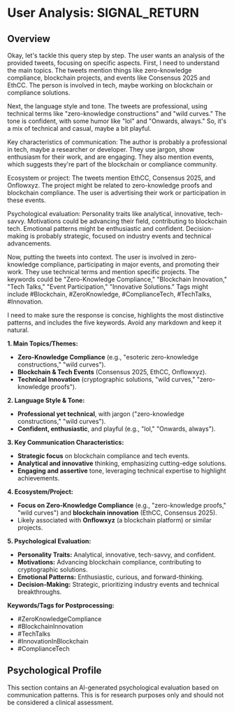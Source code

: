 # User Analysis: SIGNAL_RETURN

## Overview

<think>
Okay, let's tackle this query step by step. The user wants an analysis of the provided tweets, focusing on specific aspects. First, I need to understand the main topics. The tweets mention things like zero-knowledge compliance, blockchain projects, and events like Consensus 2025 and EthCC. The person is involved in tech, maybe working on blockchain or compliance solutions.

Next, the language style and tone. The tweets are professional, using technical terms like "zero-knowledge constructions" and "wild curves." The tone is confident, with some humor like "lol" and "Onwards, always." So, it's a mix of technical and casual, maybe a bit playful.

Key characteristics of communication: The author is probably a professional in tech, maybe a researcher or developer. They use jargon, show enthusiasm for their work, and are engaging. They also mention events, which suggests they're part of the blockchain or compliance community.

Ecosystem or project: The tweets mention EthCC, Consensus 2025, and Onflowxyz. The project might be related to zero-knowledge proofs and blockchain compliance. The user is advertising their work or participation in these events.

Psychological evaluation: Personality traits like analytical, innovative, tech-savvy. Motivations could be advancing their field, contributing to blockchain tech. Emotional patterns might be enthusiastic and confident. Decision-making is probably strategic, focused on industry events and technical advancements.

Now, putting the tweets into context. The user is involved in zero-knowledge compliance, participating in major events, and promoting their work. They use technical terms and mention specific projects. The keywords could be "Zero-Knowledge Compliance," "Blockchain Innovation," "Tech Talks," "Event Participation," "Innovative Solutions." Tags might include #Blockchain, #ZeroKnowledge, #ComplianceTech, #TechTalks, #Innovation.

I need to make sure the response is concise, highlights the most distinctive patterns, and includes the five keywords. Avoid any markdown and keep it natural.
</think>

**1. Main Topics/Themes:**  
- **Zero-Knowledge Compliance** (e.g., "esoteric zero-knowledge constructions," "wild curves").  
- **Blockchain & Tech Events** (Consensus 2025, EthCC, Onflowxyz).  
- **Technical Innovation** (cryptographic solutions, "wild curves," "zero-knowledge proofs").  

**2. Language Style & Tone:**  
- **Professional yet technical**, with jargon ("zero-knowledge constructions," "wild curves").  
- **Confident, enthusiastic**, and playful (e.g., "lol," "Onwards, always").  

**3. Key Communication Characteristics:**  
- **Strategic focus** on blockchain compliance and tech events.  
- **Analytical and innovative** thinking, emphasizing cutting-edge solutions.  
- **Engaging and assertive** tone, leveraging technical expertise to highlight achievements.  

**4. Ecosystem/Project:**  
- **Focus on Zero-Knowledge Compliance** (e.g., "zero-knowledge proofs," "wild curves") and **blockchain innovation** (EthCC, Consensus 2025).  
- Likely associated with **Onflowxyz** (a blockchain platform) or similar projects.  

**5. Psychological Evaluation:**  
- **Personality Traits:** Analytical, innovative, tech-savvy, and confident.  
- **Motivations:** Advancing blockchain compliance, contributing to cryptographic solutions.  
- **Emotional Patterns:** Enthusiastic, curious, and forward-thinking.  
- **Decision-Making:** Strategic, prioritizing industry events and technical breakthroughs.  

**Keywords/Tags for Postprocessing:**  
- #ZeroKnowledgeCompliance  
- #BlockchainInnovation  
- #TechTalks  
- #InnovationInBlockchain  
- #ComplianceTech

## Psychological Profile

This section contains an AI-generated psychological evaluation based on communication patterns. This is for research purposes only and should not be considered a clinical assessment.